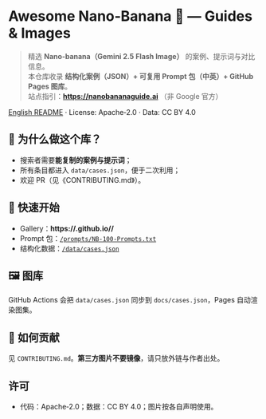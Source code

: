 
# Awesome Nano‑Banana 🍌 — Guides & Images

> 精选 **Nano‑banana（Gemini 2.5 Flash Image）** 的案例、提示词与对比信息。  
> 本仓库收录 **结构化案例（JSON）+ 可复用 Prompt 包（中英）+ GitHub Pages 图库**。  
> 站点指引：**https://nanobananaguide.ai** （非 Google 官方）

[English README](README_en.md) · License: Apache‑2.0 · Data: CC BY 4.0

## 🌟 为什么做这个库？
- 搜索者需要**能复制的案例与提示词**；
- 所有条目都进入 `data/cases.json`，便于二次利用；
- 欢迎 PR（见《CONTRIBUTING.md》）。

## 🚀 快速开始
- Gallery：**https://<your-username>.github.io/<your-repo>/**  
- Prompt 包：[`/prompts/NB-100-Prompts.txt`](prompts/NB-100-Prompts.txt)  
- 结构化数据：[`/data/cases.json`](data/cases.json)

## 🖼 图库
GitHub Actions 会把 `data/cases.json` 同步到 `docs/cases.json`，Pages 自动渲染图集。

## 🙌 如何贡献
见 `CONTRIBUTING.md`。**第三方图片不要镜像**，请只放外链与作者出处。

## 许可
- 代码：Apache‑2.0；数据：CC BY 4.0；图片按各自声明使用。
